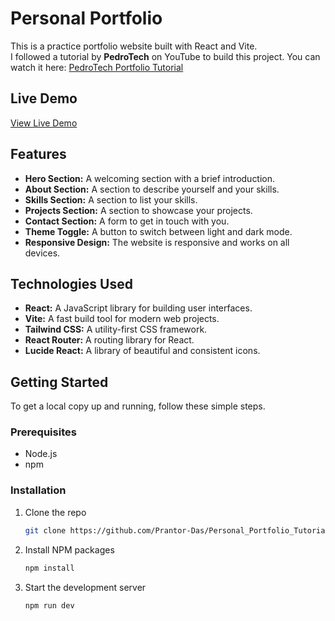# Personal Portfolio

This is a practice portfolio website built with React and Vite.  
I followed a tutorial by **PedroTech** on YouTube to build this project. You can watch it here: [PedroTech Portfolio Tutorial](https://youtu.be/ifOJ0R5UQOc?si=Nkr7deVcBfRrCkG3)

## Live Demo

[View Live Demo](https://practice-portfolio-alpha.vercel.app)

## Features

- **Hero Section:** A welcoming section with a brief introduction.  
- **About Section:** A section to describe yourself and your skills.  
- **Skills Section:** A section to list your skills.  
- **Projects Section:** A section to showcase your projects.  
- **Contact Section:** A form to get in touch with you.  
- **Theme Toggle:** A button to switch between light and dark mode.  
- **Responsive Design:** The website is responsive and works on all devices.

## Technologies Used

- **React:** A JavaScript library for building user interfaces.  
- **Vite:** A fast build tool for modern web projects.  
- **Tailwind CSS:** A utility-first CSS framework.  
- **React Router:** A routing library for React.  
- **Lucide React:** A library of beautiful and consistent icons.

## Getting Started

To get a local copy up and running, follow these simple steps.

### Prerequisites

- Node.js  
- npm

### Installation

1. Clone the repo  
   ```sh
   git clone https://github.com/Prantor-Das/Personal_Portfolio_Tutorial.git
   ```
2. Install NPM packages  
   ```sh
   npm install
   ```
3. Start the development server  
   ```sh
   npm run dev
   ```
